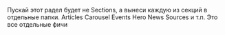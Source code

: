 Пускай этот радел будет не Sections, а вынеси каждую из секций в отдельные папки.
Articles
Carousel
Events
Hero
News
Sources
и т.п. 
Это все отдельные фичи